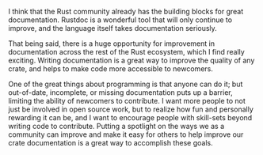 I think that the Rust community already has the building blocks for great documentation. Rustdoc is a wonderful tool that will only continue to improve, and the language itself takes documentation seriously.

That being said, there is a huge opportunity for improvement in documentation across the rest of the Rust ecosystem, which I find really exciting. Writing documentation is a great way to improve the quality of any crate, and helps to make code more accessible to newcomers.

One of the great things about programming is that anyone can do it; but out-of-date, incomplete, or missing documentation puts up a barrier, limiting the ability of newcomers to contribute. I want more people to not just be involved in open source work, but to realize how fun and personally rewarding it can be, and I want to encourage people with skill-sets beyond writing code to contribute. Putting a spotlight on the ways we as a community can improve and make it easy for others to help improve our crate documentation is a great way to accomplish these goals.
